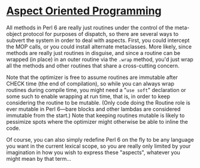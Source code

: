 [1]: http://rosettacode.org/wiki/Aspect_Oriented_Programming

# [Aspect Oriented Programming][1]

All methods in Perl 6 are really just routines under the control of the meta-object protocol for purposes of dispatch, so there are several ways to subvert the system in order to deal with aspects. First, you could intercept the MOP calls, or you could install alternate metaclasses. More likely, since methods are really just routines in disguise, and since a routine can be wrapped (in place) in an outer routine via the `.wrap` method, you'd just wrap all the methods and other routines that share a cross-cutting concern.



Note that the optimizer is free to assume routines are immutable after CHECK time (the end of compilation), so while you can always wrap routines during compile time, you might need a "`use soft`" declaration or some such to enable wrapping at run time, that is, in order to keep considering the routine to be mutable. (Only code doing the Routine role is ever mutable in Perl 6—bare blocks and other lambdas are considered immutable from the start.) Note that keeping routines mutable is likely to pessimize spots where the optimizer might otherwise be able to inline the code.



Of course, you can also simply redefine Perl 6 on the fly to be any language you want in the current lexical scope, so you are really only limited by your imagination in how you wish to express these "aspects", whatever you might mean by that term…